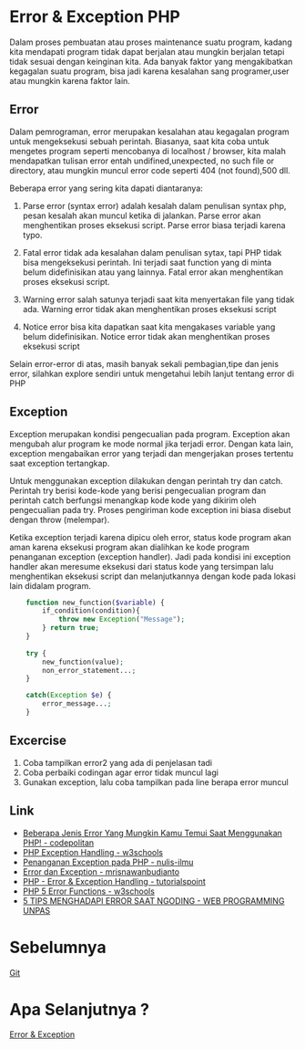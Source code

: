 # Error & Exception PHP
Dalam proses pembuatan atau proses maintenance suatu program, kadang kita mendapati program tidak dapat berjalan atau mungkin berjalan tetapi tidak sesuai dengan keinginan kita. Ada banyak faktor yang mengakibatkan kegagalan suatu program, bisa jadi karena kesalahan sang programer,user atau mungkin karena faktor lain.
    
## Error
Dalam pemrograman, error merupakan kesalahan atau kegagalan program untuk mengeksekusi sebuah perintah. Biasanya, saat kita coba untuk mengetes program seperti mencobanya di localhost / browser, kita malah mendapatkan tulisan error entah undifined,unexpected, no such file or directory, atau mungkin muncul error code seperti 404 (not found),500 dll.

Beberapa error yang sering kita dapati diantaranya:
1. Parse error (syntax error)
    adalah kesalah dalam penulisan syntax php, pesan kesalah akan muncul ketika di jalankan. Parse error akan menghentikan proses eksekusi script. Parse error biasa terjadi karena typo.

2. Fatal error 
    tidak ada kesalahan dalam penulisan sytax, tapi PHP tidak bisa mengeksekusi perintah. Ini terjadi saat function yang di minta belum didefinisikan atau yang lainnya. Fatal error akan menghentikan proses eksekusi script.

3. Warning error
    salah satunya terjadi saat kita menyertakan file yang tidak ada. Warning error tidak akan menghentikan proses eksekusi script

4. Notice error
    bisa kita dapatkan saat kita mengakases variable yang belum didefinisikan. Notice error tidak akan menghentikan proses eksekusi script

Selain error-error di atas, masih banyak sekali pembagian,tipe dan jenis error, silahkan explore sendiri untuk mengetahui lebih lanjut tentang error di PHP

## Exception
Exception merupakan kondisi pengecualian pada program. Exception akan mengubah alur program ke mode normal jika terjadi error. Dengan kata lain, exception mengabaikan error yang terjadi dan mengerjakan proses tertentu saat exception tertangkap.

Untuk menggunakan exception dilakukan dengan perintah try dan catch. Perintah try berisi kode-kode yang berisi pengecualian program dan perintah catch berfungsi menangkap kode kode yang dikirim oleh pengecualian pada try. Proses pengiriman kode exception ini biasa disebut dengan throw (melempar).


Ketika exception terjadi karena dipicu oleh error, status kode program akan aman karena eksekusi program akan dialihkan ke kode program penanganan exception (exception handler). Jadi pada kondisi ini exception handler akan meresume eksekusi dari status kode yang tersimpan lalu menghentikan eksekusi script dan melanjutkannya dengan kode pada lokasi lain didalam program.

```php
    function new_function($variable) {  
        if_condition(condition){  
            throw new Exception("Message");  
        } return true;  
    }
    
    try {  
        new_function(value);  
        non_error_statement...;  
    }  

    catch(Exception $e) {  
        error_message...;  
    }  
```

## Excercise
1. Coba tampilkan error2 yang ada di penjelasan tadi
2. Coba perbaiki codingan agar error tidak muncul lagi
3. Gunakan exception, lalu coba tampilkan pada line berapa error muncul


## Link
* [Beberapa Jenis Error Yang Mungkin Kamu Temui Saat Menggunakan PHP! - codepolitan](https://www.codepolitan.combeberapa-jenis-error-yang-mungkin-kamu-temui-saat-menggunakan-php)
* [PHP Exception Handling - w3schools](https://www.w3schools.com/php/php_exception.asp)
* [Penanganan Exception pada PHP - nulis-ilmu](https://nulis-ilmu.com/penanganan-exception-pada-php/)
* [Error dan Exception - mrisnawanbudianto](https://mrisnawanbudianto.wordpress.com/2014/05/12/error-dan-exception/)
* [PHP - Error & Exception Handling - tutorialspoint](https://www.tutorialspoint.com/php/php_error_handling.htm)
* [PHP 5 Error Functions - w3schools](https://www.w3schools.com/php/php_ref_error.asp)
* [5 TIPS MENGHADAPI ERROR SAAT NGODING - WEB PROGRAMMING UNPAS](https://www.youtube.com/watch?v=P9369f65RXo)

# Sebelumnya
[Git](https://github.com/triabagus/roadmap-backend/tree/master/7.%20Git)
# Apa Selanjutnya ?
[Error & Exception](https://github.com/triabagus/roadmap-backend/tree/master/8.Error-Exception)
